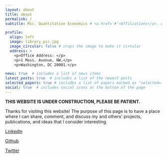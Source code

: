 ```yaml
---
layout: about
title: about
permalink: /
subtitle: Msc. Quantitative Economics # <a href='#'>Affiliations</a>. Address. Contacts. Moto. Etc.

profile:
  align: left
  image: library_pic.jpg
  image_circular: false # crops the image to make it circular
  address: >
    <p>Office Address: </p>
    <p>1 Mass. Avenue, NW,</p>
    <p>Washington, DC 20001.</p>

news: true  # includes a list of news items
latest_posts: true  # includes a list of the newest posts
selected_papers: true # includes a list of papers marked as "selected={true}"
social: true  # includes social icons at the bottom of the page
---
```


<strong>THIS WEBSITE IS UNDER CONSTRUCTION, PLEASE BE PATIENT.</strong> 

Thanks for visiting this website! The purpose of this page is to have a place where I can share, comment, and discuss my and others' projects, publications, and ideas that I consider interesting. 

[Linkedln](https://www.linkedin.com/in/ebohnenb/)

[Github](https://github.com/ebohnenb)

[Twitter](https://twitter.com/ebohnenb)
